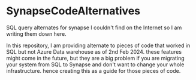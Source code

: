 # SynapseCodeAlternatives
SQL query alternates for synapse I couldn't find on the Internet so I am writing them down here.

In this repository, I am providing alternate to pieces of code that worked in SQL but not Azure Data warehouse as of 2nd Feb 2024. these features might come in the future, but they are a big problem if you are migrating your system from SQL to Synapse and don't want to change your whole infrastructure. hence creating this as a guide for those pieces of code.
